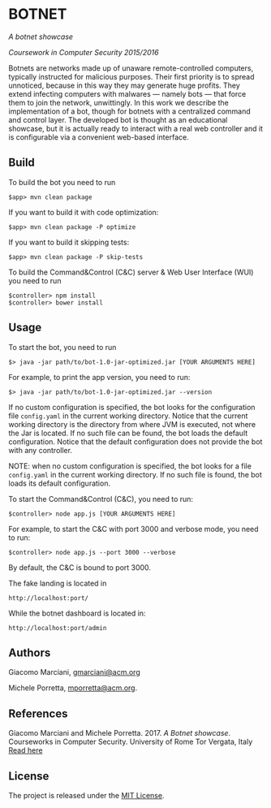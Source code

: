 # BOTNET

*A botnet showcase*

*Coursework in Computer Security 2015/2016*

Botnets are networks made up of unaware remote-controlled computers, typically instructed for
malicious purposes.
Their first priority is to spread unnoticed, because in this way they may generate huge profits.
They extend infecting computers with malwares — namely bots — that force them to join the network,
unwittingly.
In this work we describe the implementation of a bot, though for botnets with a centralized command
and control layer.
The developed bot is thought as an educational showcase, but it is actually ready to interact with a
real web controller and it is configurable via a convenient web-based interface.


## Build
To build the bot you need to run

    $app> mvn clean package

If you want to build it with code optimization:

    $app> mvn clean package -P optimize

If you want to build it skipping tests:

    $app> mvn clean package -P skip-tests

To build the Command&Control (C&C) server & Web User Interface (WUI) you need to run

    $controller> npm install
    $controller> bower install

## Usage  
To start the bot, you need to run

    $> java -jar path/to/bot-1.0-jar-optimized.jar [YOUR ARGUMENTS HERE]

For example, to print the app version, you need to run:

    $> java -jar path/to/bot-1.0-jar-optimized.jar --version

If no custom configuration is specified, the bot looks for the configuration file `config.yaml` in the current working directory. Notice that the current working directory is the directory from where JVM is executed, not where the Jar is located. If no such file can be found, the bot loads the default configuration. Notice that the default configuration does not provide the bot with any controller.
    
NOTE: when no custom configuration is specified, the bot looks for a file `config.yaml`
in the current working directory. If no such file is found, the bot loads its default
configuration.

To start the Command&Control (C&C), you need to run:

    $controller> node app.js [YOUR ARGUMENTS HERE]

For example, to start the C&C with port 3000 and verbose mode, you need to run:

    $controller> node app.js --port 3000 --verbose

By default, the C&C is bound to port 3000.

The fake landing is located in 

    http://localhost:port/

While the botnet dashboard is located in: 

	http://localhost:port/admin


## Authors
Giacomo Marciani, [gmarciani@acm.org](mailto:gmarciani@acm.org)

Michele Porretta, [mporretta@acm.org](mailto:mporretta@acm.org).


## References
Giacomo Marciani and Michele Porretta. 2017. *A Botnet showcase*. Courseworks in Computer Security. University of Rome Tor Vergata, Italy [Read here](https://gmarciani.com)


## License
The project is released under the [MIT License](https://opensource.org/licenses/MIT).

